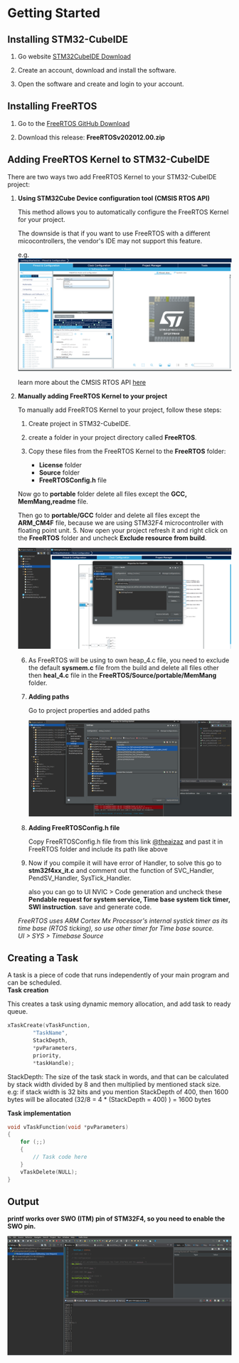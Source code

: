 # Getting Started

## Installing STM32-CubeIDE

1. Go website [STM32CubeIDE Download](https://www.st.com/en/development-tools/stm32cubeide.html)

2. Create an account, download and install the software.

3. Open the software and create and login to your account.

## Installing FreeRTOS

1. Go to the [FreeRTOS GitHub Download](https://github.com/FreeRTOS/FreeRTOS/releases/tag/202012.00)

2. Download this release: **FreeRTOSv202012.00.zip**

## Adding FreeRTOS Kernel to STM32-CubeIDE

There are two ways two add FreeRTOS Kernel to your STM32-CubeIDE project:

1. **Using STM32Cube Device configuration tool (CMSIS RTOS API)**

    This method allows you to automatically configure the FreeRTOS Kernel for your project.

    The downside is that if you want to use FreeRTOS with a different micocontrollers, the vendor's IDE may not support this feature.

    e.g.
    !["CubeIDE CMSIS RTOS API"](./Images/CMSIS.png)

    learn more about the CMSIS RTOS API [here](https://arm-software.github.io/CMSIS_6/latest/RTOS2/index.html)

2. **Manually adding FreeRTOS Kernel to your project**

    To manually add FreeRTOS Kernel to your project, follow these steps:

    1. Create project in STM32-CubeIDE.

    2. create a folder in your project directory called **FreeRTOS**. 

    3. Copy these files from the FreeRTOS Kernel to the **FreeRTOS** folder:
        - **License** folder
        - **Source** folder
        - **FreeRTOSConfig.h** file

    Now go to **portable** folder delete all files except the **GCC, MemMang,readme** file.

    Then go to **portable/GCC** folder and delete all files except the **ARM_CM4F** file, because we are using STM32F4 microcontroller with floating point unit.
    5. Now open your project refresh it and right click on the **FreeRTOS** folder and uncheck **Exclude resource from build**.

    !["uncheck"](./Images/uncheck.png)

    6. As FreeRTOS will be using to own heap_4.c file, you need to exclude the default **sysmem.c** file from the build and delete all files other then **heal_4.c** file in the **FreeRTOS/Source/portable/MemMang** folder.

    7. **Adding paths**

        Go to project properties and added paths

        !["paths"](./Images/paths.png)

    8. **Adding FreeRTOSConfig.h file**

        Copy FreeRTOSConfig.h file from this link [@theaizaz](https://raw.githubusercontent.com/theaizaz/STM32-FreeRTOS/refs/heads/main/Getting%20Started/Getting-Started/FreeRTOS/FreeRTOSConfig.h)
        and past it in FreeRTOS folder and include its path like above
    
    9. Now if you  compile it will have error of Handler, to solve this go to **stm32f4xx_it.c** and comment out the function of SVC_Handler, PendSV_Handler, SysTick_Handler.

        also you can go to UI NVIC > Code generation and uncheck these **Pendable request for system service, Time base system tick timer, SWI instruction**. save and generate code.

    *FreeRTOS uses ARM Cortex Mx Processor's internal systick timer as its time base (RTOS ticking), so use other timer for Time base source.\
    UI > SYS > Timebase Source*
    

## Creating a Task

A task is a piece of code that runs independently of your main program and can be scheduled.\
**Task creation**

This creates a task using dynamic memory allocation, and add task to ready queue. 
```c
xTaskCreate(vTaskFunction,
        "TaskName",
        StackDepth,
        *pvParameters, 
        priority,
        *taskHandle);
```

StackDepth: The size of the task stack in words, and that can be calculated by stack width divided by 8 and then multiplied by mentioned stack size.\
e.g: if stack width is 32 bits and you mention StackDepth of 400, then 1600 bytes will be allocated (32/8 = 4 * (StackDepth = 400) ) = 1600 bytes

**Task implementation**

```c
void vTaskFunction(void *pvParameters)
{
    for (;;)
    {
        // Task code here
    }
    vTaskDelete(NULL);
}
```
## Output

**printf works over SWO (ITM) pin of STM32F4, so you need to enable the SWO pin.**

!["Output"](./Images/output.png)
